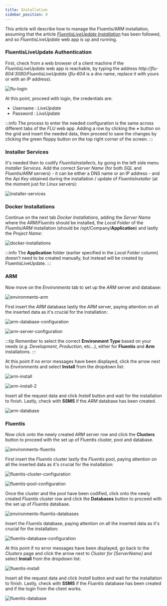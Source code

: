 ```yaml
---
title: Installation
sidebar_position: 0
---
```


This article will describe how to manage the Fluentis/ARM installation, assuming that the article *[FluentisLiveUpdate Installation](../../fluentisliveupdate/docker/flu-docker-installation.md)* has been followed, and so *FluentisLiveUpdate* web app is up and running.

### FluentisLiveUpdate Authentication

First, check from a web browser of a client machine if the *FluentisLiveUpdate* web app is reachable, by typing the address *http://flu-604:3080/FluentisLiveUpdate* (*flu-604* is a dns name, replace it with yours or with an IP address).

![flu-login](/img/neutral/fluentis/flu-login.png)

At this point, proceed with login, the credentials are:

- Username : *LiveUpdate*
- Password : *LiveUpdate*

:::info
The process to enter the needed configuration is the same across different tabs of the *FLU* web app. Adding a row by clicking the **+** button on the grid and insert the needed data, then proceed to save the changes by clicking the green floppy button on the top right corner of the screen.
:::

### Installer Services

It's needed then to codify *FluentisInstaller/s*, by going in the left side menu *Installer Services*. Add the correct *Server Name* (for both *SQL* and *Fluentis/ARM* servers) - it can be either a DNS name or an IP address - and the *Api Key* obtained during the installation / update of *FluentisInstaller* (at the moment just for *Linux* servers):

![installer-services](/img/neutral/fluentis/installer-services.png)

### Docker Installations

Continue on the next tab *Docker Installations*, adding the *Server Name* where the *ARM/Fluentis* should be installed, the *Local Folder* of the *Fluentis/ARM* installation (should be /opt/Company/**Application**) and lastly the *Project Name*:

![docker-installations](/img/neutral/fluentis/docker-installations.png)

:::info
The **Application** folder (earlier specified in the *Local Folder* column) doesn't need to be created manually, but instead will be created by FluentisLiveUpdate. 
:::

### ARM

Now move on the *Environments* tab to set up the *ARM* server and database:

![environments-arm](/img/neutral/fluentis/environments-arm.png)

First insert the *ARM* database lastly the *ARM* server, paying attention on all the inserted data as it's crucial for the installation:

![arm-database-configuration](/img/neutral/fluentis/arm-database-configuration.png)

![arm-server-configuration](/img/neutral/fluentis/arm-server-configuration.png)

:::tip
Remember to select the correct **Environment Type** based on your needs (*e.g.* *Development*, *Production*, etc...), either for **Fluentis** and **Arm** installations.
:::

At this point if no error messages have been displayed, click the arrow next to *Environments* and select **Install** from the dropdown list:

![arm-install](/img/neutral/fluentis/arm-install.png)

![arm-install-2](/img/neutral/fluentis/arm-install-2.png)

Insert all the request data and click *Install* button and wait for the installation to finish. Lastly, check with **SSMS** if the *ARM* database has been created.

![arm-database](/img/neutral/fluentis/arm-database.png)

### Fluentis

Now click onto the newly created *ARM* server row and click the **Clusters** button to proceed with the set up of Fluentis cluster, pool and database.

![environments-fluentis](/img/neutral/fluentis/environments-fluentis.png)

First insert the *Fluentis* cluster lastly the *Fluentis* pool, paying attention on all the inserted data as it's crucial for the installation:

![fluentis-cluster-configuration](/img/neutral/fluentis/fluentis-cluster-configuration.png)

![fluentis-pool-configuration](/img/neutral/fluentis/fluentis-pool-configuration.png)

Once the cluster and the pool have been codified, click onto the newly created *Fluentis* cluster row and click the **Databases** button to proceed with the set up of *Fluentis* database.

![environments-fluentis-databases](/img/neutral/fluentis/environments-fluentis-databases.png)

Insert the *Fluentis* database, paying attention on all the inserted data as it's crucial for the installation:

![fluentis-database-configuration](/img/neutral/fluentis/fluentis-database-configuration.png)

At this point if no error messages have been displayed, go back to the *Clusters* page and click the arrow next to *Cluster for [ServerName]* and select **Install** from the dropdown list:

![fluentis-install](/img/neutral/fluentis/fluentis-install.png)

Insert all the request data and click *Install* button and wait for the installation to finish. Lastly, check with **SSMS** if the *Fluentis* database has been created and if the login from the client works.

![fluentis-database](/img/neutral/fluentis/fluentis-database.png)